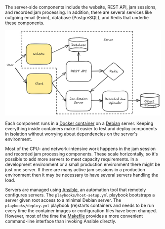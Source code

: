 The server-side components include the website, REST API, jam sessions, and
recorded jam processing. In addition, there are several services like outgoing
email (Exim), database (PostgreSQL), and Redis that underlie these components.

![jammr architecture](../../images/jammr-architecture.png)

Each component runs in a [Docker
container](https://www.docker.com/resources/what-container/) on a
[Debian](https://www.debian.org/) server. Keeping everything inside containers
make it easier to test and deploy components in isolation without worrying
about dependencies on the server's environment.

Most of the CPU- and network-intensive work happens in the jam session and
recorded jam processing components. These scale horizontally, so it's possible
to add more servers to meet capacity requirements. In a development environment
or a small production environment there might be just one server. If there are
many active jam sessions in a production environment then it may be necessary
to have several servers handling the load.

Servers are managed using
[Ansible](https://docs.ansible.com/ansible/latest/index.html), an automation
tool that remotely configures servers. The `playbooks/host-setup.yml` playbook
bootstraps a server given root access to a minimal Debian server. The
`playbooks/deploy.yml` playbook (re)starts containers and needs to be run every
time the container images or configuration files have been changed. However,
most of the time the [Makefile](makefile.md) provides a more convenient
command-line interface than invoking Ansible directly.
